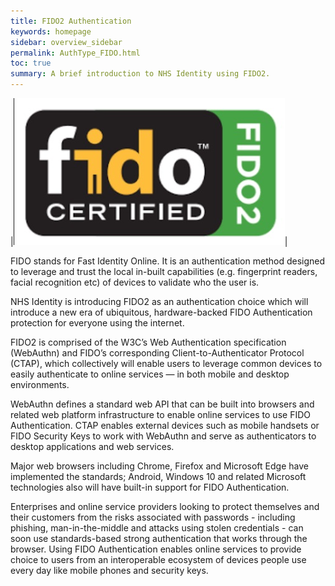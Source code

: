 ```yaml
---
title: FIDO2 Authentication
keywords: homepage
sidebar: overview_sidebar
permalink: AuthType_FIDO.html
toc: true
summary: A brief introduction to NHS Identity using FIDO2.
---
```

|![Fidou2F](images/Fido.JPG)|

FIDO stands for Fast Identity Online. It is an authentication method designed to leverage and trust the local in-built capabilities (e.g. fingerprint readers, facial recognition etc) of devices to validate who the user is. 

NHS Identity is introducing FIDO2 as an authentication choice which will introduce a new era of ubiquitous, hardware-backed FIDO Authentication protection for everyone using the internet. 

FIDO2 is comprised of the W3C’s Web Authentication specification (WebAuthn) and FIDO’s corresponding Client-to-Authenticator Protocol (CTAP), which collectively will enable users to leverage common devices to easily authenticate to online services — in both mobile and desktop environments.

WebAuthn defines a standard web API that can be built into browsers and related web platform infrastructure to enable online services to use FIDO Authentication. CTAP enables external devices such as mobile handsets or FIDO Security Keys to work with WebAuthn and serve as authenticators to desktop applications and web services.

Major web browsers including Chrome, Firefox and Microsoft Edge have implemented the standards; Android, Windows 10 and related Microsoft technologies also will have built-in support for FIDO Authentication.

Enterprises and online service providers looking to protect themselves and their customers from the risks associated with passwords - including phishing, man-in-the-middle and attacks using stolen credentials - can soon use standards-based strong authentication that works through the browser. Using FIDO Authentication enables online services to provide choice to users from an interoperable ecosystem of devices people use every day like mobile phones and security keys.

